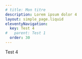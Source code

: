 ```yaml
---
# title: Mon titre
description: Lorem ipsum dolor 4
layout: simple_page.liquid
eleventyNavigation:
  key: Test 4
#   parent: Test 1
  order: 30
---
```

Test 4